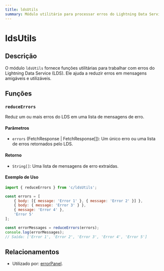 ```yaml
---
title: ldsUtils
summary: Módulo utilitário para processar erros do Lightning Data Service (LDS).
---
```


# ldsUtils

## Descrição
O módulo `ldsUtils` fornece funções utilitárias para trabalhar com erros do Lightning Data Service (LDS). Ele ajuda a reduzir erros em mensagens amigáveis e utilizáveis.

## Funções

### `reduceErrors`
Reduz um ou mais erros do LDS em uma lista de mensagens de erro.

#### Parâmetros
- `errors` (FetchResponse | FetchResponse[]): Um único erro ou uma lista de erros retornados pelo LDS.

#### Retorno
- `String[]`: Uma lista de mensagens de erro extraídas.

#### Exemplo de Uso
```javascript
import { reduceErrors } from 'c/ldsUtils';

const errors = [
    { body: [{ message: 'Error 1' }, { message: 'Error 2' }] },
    { body: { message: 'Error 3' } },
    { message: 'Error 4' },
    'Error 5'
];

const errorMessages = reduceErrors(errors);
console.log(errorMessages);
// Saída: ['Error 1', 'Error 2', 'Error 3', 'Error 4', 'Error 5']
```

## Relacionamentos

- Utilizado por: [errorPanel](./errorPanel.md).
